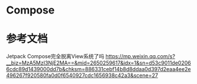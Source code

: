 # Compose

# 参考文档

Jetpack Compose完全脱离View系统了吗
https://mp.weixin.qq.com/s?__biz=MzA5MzI3NjE2MA==&mid=2650259617&idx=1&sn=d53c9011de02066cdc89d1439000dd7b&chksm=886331cebf14b8d8ddaa0d397d2eaa4ee2e496267f920580fa0d0f6540927cdc1656938c42a3&scene=27

